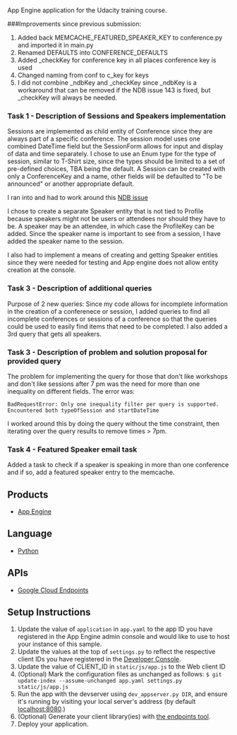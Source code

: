 App Engine application for the Udacity training course.

###Improvements since previous submission:

1. Added back MEMCACHE_FEATURED_SPEAKER_KEY to conference.py and imported it in main.py
1. Renamed DEFAULTS into CONFERENCE_DEFAULTS
1. Added _checkKey for conference key in all places conference key is used
1. Changed naming from conf to c_key for keys
1. I did not combine _ndbKey and _checkKey since _ndbKey is a workaround that can be
removed if the NDB issue 143 is fixed, but _checkKey will always be needed.

### Task 1 - Description of Sessions and Speakers implementation

Sessions are implemented as child entity of Conference since they are always
part of a specific conference.  The session model uses one combined DateTime
field but the SessionForm allows for input and display of data and time separately.
I chose to use an Enum type for the type of session, similar to T-Shirt size, since
the types should be limited to a set of pre-defined choices, TBA being the default.
A Session can be created with only a ConferenceKey and a name, other fields will be 
defaulted to "To be announced" or another appropriate default.

I ran into and had to work around this [NDB issue][7]

I chose to create a separate Speaker entity that is not tied to Profile
because speakers might not be users or attendees nor should they have to be.
A speaker may be an attendee, in which case the ProfileKey can be added.
Since the speaker name is important to see from a session, I have added the
speaker name to the session.

I also had to implement a means of creating  and getting Speaker entities since
they were needed for testing and App engine does not allow entity creation at the
console.

### Task 3 - Description of additional queries

Purpose of 2 new queries:  Since my code allows for incomplete information in the
creation of a conferenece or session, I added queries to find all incomplete conferences
or sessions of a conference so that the queries could be used to easily find items that
need to be completed.  I also added a 3rd query that gets all speakers. 

### Task 3 - Description of problem and solution proposal for provided query
The problem for implementing the query for those that don't like workshops and don't like
sessions after 7 pm was the need for more than one inequality on different fields.
The error was:

`BadRequestError: Only one inequality filter per query is supported. Encountered both typeOfSession and startDateTime`

I worked around this by doing the query without the time constraint, then iterating
over the query results to remove times > 7pm.

### Task 4 - Featured Speaker email task

Added a task to check if a speaker is speaking in more than one conference and if so,
add a featured speaker entry to the memcache.

## Products
- [App Engine][1]

## Language
- [Python][2]

## APIs
- [Google Cloud Endpoints][3]

## Setup Instructions
1. Update the value of `application` in `app.yaml` to the app ID you
   have registered in the App Engine admin console and would like to use to host
   your instance of this sample.
1. Update the values at the top of `settings.py` to
   reflect the respective client IDs you have registered in the
   [Developer Console][4].
1. Update the value of CLIENT_ID in `static/js/app.js` to the Web client ID
1. (Optional) Mark the configuration files as unchanged as follows:
   `$ git update-index --assume-unchanged app.yaml settings.py static/js/app.js`
1. Run the app with the devserver using `dev_appserver.py DIR`, and ensure it's running by visiting your local server's address (by default [localhost:8080][5].)
1. (Optional) Generate your client library(ies) with [the endpoints tool][6].
1. Deploy your application.


[1]: https://developers.google.com/appengine
[2]: http://python.org
[3]: https://developers.google.com/appengine/docs/python/endpoints/
[4]: https://console.developers.google.com/
[5]: https://localhost:8080/
[6]: https://developers.google.com/appengine/docs/python/endpoints/endpoints_tool
[7]: https://code.google.com/p/appengine-ndb-experiment/issues/detail?id=143
[8]: http://www.restapitutorial.com/lessons/restfulresourcenaming.html

